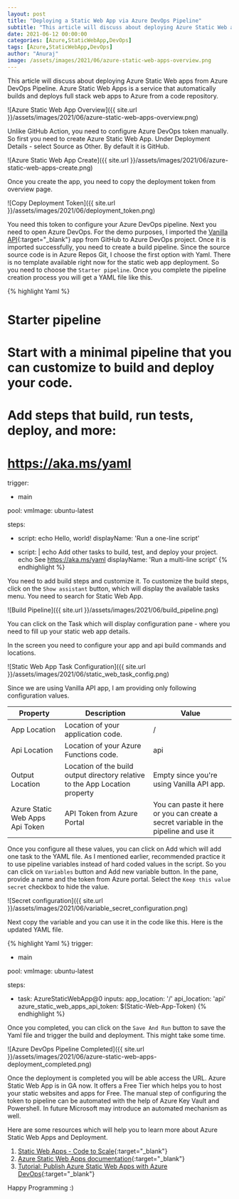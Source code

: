 ```yaml
---
layout: post
title: "Deploying a Static Web App via Azure DevOps Pipeline"
subtitle: "This article will discuss about deploying Azure Static Web apps from Azure DevOps Pipeline. Azure Static Web Apps is a service that automatically builds and deploys full stack web apps to Azure from a code repository."
date: 2021-06-12 00:00:00
categories: [Azure,StaticWebApp,DevOps]
tags: [Azure,StaticWebApp,DevOps]
author: "Anuraj"
image: /assets/images/2021/06/azure-static-web-apps-overview.png
---
```

This article will discuss about deploying Azure Static Web apps from Azure DevOps Pipeline. Azure Static Web Apps is a service that automatically builds and deploys full stack web apps to Azure from a code repository. 

![Azure Static Web App Overview]({{ site.url }}/assets/images/2021/06/azure-static-web-apps-overview.png)

Unlike GitHub Action, you need to configure Azure DevOps token manually. So first you need to create Azure Static Web App. Under Deployment Details - select Source as Other. By default it is GitHub.

![Azure Static Web App Create]({{ site.url }}/assets/images/2021/06/azure-static-web-apps-create.png)

Once you create the app, you need to copy the deployment token from overview page. 

![Copy Deployment Token]({{ site.url }}/assets/images/2021/06/deployment_token.png)

You need this token to configure your Azure DevOps pipeline. Next you need to open Azure DevOps. For the demo purposes, I imported the [Vanilla API](https://github.com/staticwebdev/vanilla-api){:target="_blank"} app from GitHub to Azure DevOps project. Once it is imported successfully, you need to create a build pipeline. Since the source source code is in Azure Repos Git, I choose the first option with Yaml. There is no template available right now for the static web app deployment. So you need to choose the `Starter pipeline`. Once you complete the pipeline creation process you will get a YAML file like this.

{% highlight Yaml %}
# Starter pipeline
# Start with a minimal pipeline that you can customize to build and deploy your code.
# Add steps that build, run tests, deploy, and more:
# https://aka.ms/yaml

trigger:
- main

pool:
  vmImage: ubuntu-latest

steps:
- script: echo Hello, world!
  displayName: 'Run a one-line script'

- script: |
    echo Add other tasks to build, test, and deploy your project.
    echo See https://aka.ms/yaml
  displayName: 'Run a multi-line script'
{% endhighlight %}

You need to add build steps and customize it. To customize the build steps, click on the `Show assistant` button, which will display the available tasks menu. You need to search for Static Web App.

![Build Pipeline]({{ site.url }}/assets/images/2021/06/build_pipeline.png)

You can click on the Task which will display configuration pane - where you need to fill up your static web app details. 

In the screen you need to configure your app and api build commands and locations. 

![Static Web App Task Configuration]({{ site.url }}/assets/images/2021/06/static_web_task_config.png)

Since we are using Vanilla API app, I am providing only following configuration values.

| Property | Description | Value |
| ----------- | ----------- | ----------- |
| App Location | Location of your application code. | / |
| Api Location | Location of your Azure Functions code. | api |
| Output Location | Location of the build output directory relative to the App Location property | Empty since you're using Vanilla API app.|
|Azure Static Web Apps Api Token | API Token from Azure Portal | You can paste it here or you can create a secret variable in the pipeline and use it |

Once you configure all these values, you can click on Add which will add one task to the YAML file. As I mentioned earlier, recommended practice it to use pipeline variables instead of hard coded values in the script. So you can click on `Variables` button and Add new variable button. In the pane, provide a name and the token from Azure portal. Select the `Keep this value secret` checkbox to hide the value.

![Secret configuration]({{ site.url }}/assets/images/2021/06/variable_secret_configuration.png)

Next copy the variable and you can use it in the code like this. Here is the updated YAML file.

{% highlight Yaml %}
trigger:
- main

pool:
  vmImage: ubuntu-latest

steps:
- task: AzureStaticWebApp@0
  inputs:
    app_location: '/'
    api_location: 'api'
    azure_static_web_apps_api_token: $(Static-Web-App-Token)
{% endhighlight %}

Once you completed, you can click on the `Save And Run` button to save the Yaml file and trigger the build and deployment. This might take some time. 

![Azure DevOps Pipeline Completed]({{ site.url }}/assets/images/2021/06/azure-static-web-apps-deployment_completed.png)

Once the deployment is completed you will be able access the URL. Azure Static Web App is in GA now. It offers a Free Tier which helps you to host your static websites and apps for Free. The manual step of configuring the token to pipeline can be automated with the help of Azure Key Vault and Powershell. In future Microsoft may introduce an automated mechanism as well.

Here are some resources which will help you to learn more about Azure Static Web Apps and Deployment.

1. [Static Web Apps - Code to Scale](https://socx.ly/static-web-app){:target="_blank"}
2. [Azure Static Web Apps documentation](https://docs.microsoft.com/en-us/azure/static-web-apps/?WT.mc_id=DT-MVP-5002040){:target="_blank"}
3. [Tutorial: Publish Azure Static Web Apps with Azure DevOps](https://docs.microsoft.com/en-us/azure/static-web-apps/publish-devops?WT.mc_id=DT-MVP-5002040){:target="_blank"}

Happy Programming :)